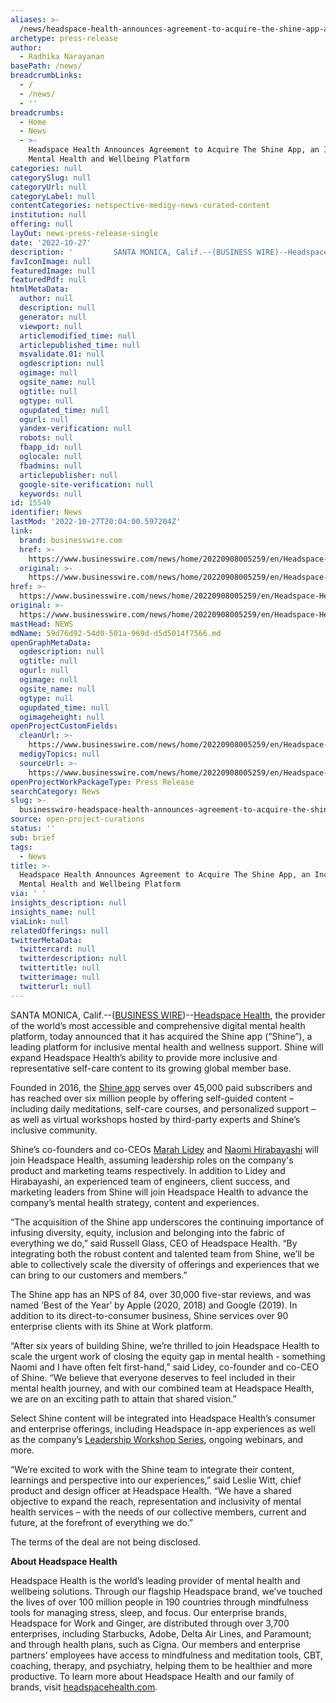 ```yaml
---
aliases: >-
  /news/headspace-health-announces-agreement-to-acquire-the-shine-app-an-inclusive-mental-health-and-wellbeing-platform
archetype: press-release
author:
  - Radhika Narayanan
basePath: /news/
breadcrumbLinks:
  - /
  - /news/
  - ''
breadcrumbs:
  - Home
  - News
  - >-
    Headspace Health Announces Agreement to Acquire The Shine App, an Inclusive
    Mental Health and Wellbeing Platform
categories: null
categorySlug: null
categoryUrl: null
categoryLabel: null
contentCategories: netspective-medigy-news-curated-content
institution: null
offering: null
layOut: news-press-release-single
date: '2022-10-27'
description: '         SANTA MONICA, Calif.--(BUSINESS WIRE)--Headspace Health, the provider of the world’s most accessible and comprehensive digital mental health platform, today announced that it has acquired the'
favIconImage: null
featuredImage: null
featuredPdf: null
htmlMetaData:
  author: null
  description: null
  generator: null
  viewport: null
  articlemodified_time: null
  articlepublished_time: null
  msvalidate.01: null
  ogdescription: null
  ogimage: null
  ogsite_name: null
  ogtitle: null
  ogtype: null
  ogupdated_time: null
  ogurl: null
  yandex-verification: null
  robots: null
  fbapp_id: null
  oglocale: null
  fbadmins: null
  articlepublisher: null
  google-site-verification: null
  keywords: null
id: 15549
identifier: News
lastMod: '2022-10-27T20:04:00.597204Z'
link:
  brand: businesswire.com
  href: >-
    https://www.businesswire.com/news/home/20220908005259/en/Headspace-Health-Announces-Agreement-to-Acquire-The-Shine-App-an-Inclusive-Mental-Health-and-Wellbeing-Platform
  original: >-
    https://www.businesswire.com/news/home/20220908005259/en/Headspace-Health-Announces-Agreement-to-Acquire-The-Shine-App-an-Inclusive-Mental-Health-and-Wellbeing-Platform
href: >-
  https://www.businesswire.com/news/home/20220908005259/en/Headspace-Health-Announces-Agreement-to-Acquire-The-Shine-App-an-Inclusive-Mental-Health-and-Wellbeing-Platform
original: >-
  https://www.businesswire.com/news/home/20220908005259/en/Headspace-Health-Announces-Agreement-to-Acquire-The-Shine-App-an-Inclusive-Mental-Health-and-Wellbeing-Platform
mastHead: NEWS
mdName: 59d76d92-54d0-501a-969d-d5d5014f7566.md
openGraphMetaData:
  ogdescription: null
  ogtitle: null
  ogurl: null
  ogimage: null
  ogsite_name: null
  ogtype: null
  ogupdated_time: null
  ogimageheight: null
openProjectCustomFields:
  cleanUrl: >-
    https://www.businesswire.com/news/home/20220908005259/en/Headspace-Health-Announces-Agreement-to-Acquire-The-Shine-App-an-Inclusive-Mental-Health-and-Wellbeing-Platform
  medigyTopics: null
  sourceUrl: >-
    https://www.businesswire.com/news/home/20220908005259/en/Headspace-Health-Announces-Agreement-to-Acquire-The-Shine-App-an-Inclusive-Mental-Health-and-Wellbeing-Platform
openProjectWorkPackageType: Press Release
searchCategory: News
slug: >-
  businesswire-headspace-health-announces-agreement-to-acquire-the-shine-app-an-inclusive-mental-health-and-wellbeing-platform
source: open-project-curations
status: ''
sub: brief
tags:
  - News
title: >-
  Headspace Health Announces Agreement to Acquire The Shine App, an Inclusive
  Mental Health and Wellbeing Platform
via: ' '
insights_description: null
insights_name: null
viaLink: null
relatedOfferings: null
twitterMetaData:
  twittercard: null
  twitterdescription: null
  twittertitle: null
  twitterimage: null
  twitterurl: null
---
```

<div id="readability-page-1" class="page"><div itemprop="articleBody">         <p>SANTA MONICA, Calif.--(<span itemprop="provider publisher copyrightHolder" itemscope="itemscope" itemtype="https://schema.org/Organization" itemid="https://www.businesswire.com"><span itemprop="name"><a referrerpolicy="unsafe-url" rel="nofollow" itemprop="url" href="https://www.businesswire.com/">BUSINESS WIRE</a></span></span>)--<a referrerpolicy="unsafe-url" target="_blank" href="https://cts.businesswire.com/ct/CT?id=smartlink&amp;url=https%3A%2F%2Fwww.headspacehealth.com%2F&amp;esheet=52873241&amp;newsitemid=20220908005259&amp;lan=en-US&amp;anchor=Headspace+Health&amp;index=1&amp;md5=3761b140e717b767cfb74a98bf38243c" rel="nofollow" shape="rect">Headspace Health</a>, the provider of the world’s most accessible and comprehensive digital mental health platform, today announced that it has acquired the Shine app (“Shine”), a leading platform for inclusive mental health and wellness support. Shine will expand Headspace Health’s ability to provide more inclusive and representative self-care content to its growing global member base. </p> <blockquote></blockquote> <p> Founded in 2016, the <a referrerpolicy="unsafe-url" target="_blank" href="https://cts.businesswire.com/ct/CT?id=smartlink&amp;url=https%3A%2F%2Fwww.theshineapp.com%2F&amp;esheet=52873241&amp;newsitemid=20220908005259&amp;lan=en-US&amp;anchor=Shine+app&amp;index=2&amp;md5=8c38611d5f537ac73c9bb7cc398cce3e" rel="nofollow" shape="rect">Shine app</a> serves over 45,000 paid subscribers and has reached over six million people by offering self-guided content – including daily meditations, self-care courses, and personalized support – as well as virtual workshops hosted by third-party experts and Shine’s inclusive community. </p><p> Shine’s co-founders and co-CEOs <a referrerpolicy="unsafe-url" target="_blank" href="https://cts.businesswire.com/ct/CT?id=smartlink&amp;url=https%3A%2F%2Fwww.linkedin.com%2Fin%2Fmarahlidey%2F&amp;esheet=52873241&amp;newsitemid=20220908005259&amp;lan=en-US&amp;anchor=Marah+Lidey&amp;index=3&amp;md5=b52e4d09db58ebdc93f0f2be9badc201" rel="nofollow" shape="rect">Marah Lidey</a> and <a referrerpolicy="unsafe-url" target="_blank" href="https://cts.businesswire.com/ct/CT?id=smartlink&amp;url=https%3A%2F%2Fwww.linkedin.com%2Fin%2Fnaomihirabayashi%2F&amp;esheet=52873241&amp;newsitemid=20220908005259&amp;lan=en-US&amp;anchor=Naomi+Hirabayashi&amp;index=4&amp;md5=86a5f3a6958dbf233e0d3e56d9189681" rel="nofollow" shape="rect">Naomi Hirabayashi</a> will join Headspace Health, assuming leadership roles on the company's product and marketing teams respectively. In addition to Lidey and Hirabayashi, an experienced team of engineers, client success, and marketing leaders from Shine will join Headspace Health to advance the company’s mental health strategy, content and experiences. </p><p> “The acquisition of the Shine app underscores the continuing importance of infusing diversity, equity, inclusion and belonging into the fabric of everything we do,” said Russell Glass, CEO of Headspace Health. “By integrating both the robust content and talented team from Shine, we’ll be able to collectively scale the diversity of offerings and experiences that we can bring to our customers and members.” </p><p> The Shine app has an NPS of 84, over 30,000 five-star reviews, and was named ‘Best of the Year’ by Apple (2020, 2018) and Google (2019). In addition to its direct-to-consumer business, Shine services over 90 enterprise clients with its Shine at Work platform. </p><p> “After six years of building Shine, we’re thrilled to join Headspace Health to scale the urgent work of closing the equity gap in mental health - something Naomi and I have often felt first-hand,” said Lidey, co-founder and co-CEO of Shine. “We believe that everyone deserves to feel included in their mental health journey, and with our combined team at Headspace Health, we are on an exciting path to attain that shared vision.” </p><p> Select Shine content will be integrated into Headspace Health’s consumer and enterprise offerings, including Headspace in-app experiences as well as the company’s <a referrerpolicy="unsafe-url" target="_blank" href="https://cts.businesswire.com/ct/CT?id=smartlink&amp;url=https%3A%2F%2Fwww.headspacehealth.com%2Fleadership-workshops&amp;esheet=52873241&amp;newsitemid=20220908005259&amp;lan=en-US&amp;anchor=Leadership+Workshop+Series&amp;index=5&amp;md5=f95bb2612e3b1bde7cc43fc5ba52251d" rel="nofollow" shape="rect">Leadership Workshop Series</a>, ongoing webinars, and more. </p><p> “We’re excited to work with the Shine team to integrate their content, learnings and perspective into our experiences,” said Leslie Witt, chief product and design officer at Headspace Health. “We have a shared objective to expand the reach, representation and inclusivity of mental health services – with the needs of our collective members, current and future, at the forefront of everything we do.” </p><p> The terms of the deal are not being disclosed. </p><p> <b>About Headspace Health</b> </p><p> Headspace Health is the world’s leading provider of mental health and wellbeing solutions. Through our flagship Headspace brand, we’ve touched the lives of over 100 million people in 190 countries through mindfulness tools for managing stress, sleep, and focus. Our enterprise brands, Headspace for Work and Ginger, are distributed through over 3,700 enterprises, including Starbucks, Adobe, Delta Air Lines, and Paramount; and through health plans, such as Cigna. Our members and enterprise partners’ employees have access to mindfulness and meditation tools, CBT, coaching, therapy, and psychiatry, helping them to be healthier and more productive. To learn more about Headspace Health and our family of brands, visit <a referrerpolicy="unsafe-url" target="_blank" href="https://cts.businesswire.com/ct/CT?id=smartlink&amp;url=https%3A%2F%2Fwww.headspacehealth.com%2F&amp;esheet=52873241&amp;newsitemid=20220908005259&amp;lan=en-US&amp;anchor=headspacehealth.com&amp;index=6&amp;md5=88272ad4f7867252db32f9b14738ce54" rel="nofollow" shape="rect">headspacehealth.com</a>. </p>                </div></div>